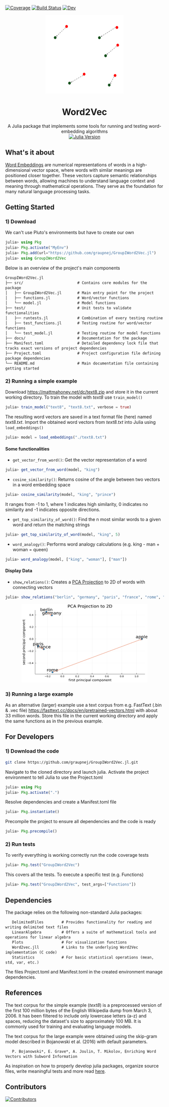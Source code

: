 [![Coverage](https://codecov.io/gh/graupnej/GroupIWord2Vec.jl/branch/main/graph/badge.svg)](https://codecov.io/gh/graupnej/GroupIWord2Vec.jl)
[![Build Status](https://github.com/graupnej/GroupIWord2Vec.jl/actions/workflows/CI.yml/badge.svg?branch=main)](https://github.com/graupnej/GroupIWord2Vec.jl/actions/workflows/CI.yml?query=branch%3Amain)
[![Dev](https://img.shields.io/badge/docs-dev-blue.svg)](https://graupnej.github.io/GroupIWord2Vec.jl/dev/)

<div align="center">
  <img src="assets/WordEmbeddings.png" alt="Logo" width="250" height="250" />
  <h1>Word2Vec</h1>
  A Julia package that implements some tools for running and testing word-embedding algorithms
  <br/>
  <a href="https://julialang.org/downloads/">
    <img src="https://img.shields.io/badge/Julia-v1.10-blue" alt="Julia Version"/>
  </a>
</div>

## What's it about
[Word Embeddings](https://en.wikipedia.org/wiki/Word_embedding) are numerical representations of words in a high-dimensional vector space, where words with similar meanings are positioned closer together. These vectors capture semantic relationships between words, allowing machines to understand language context and meaning through mathematical operations. They serve as the foundation for many natural language processing tasks.

## Getting Started
### 1) Download
We can't use Pluto's environments but have to create our own

```julia
julia> using Pkg
julia> Pkg.activate("MyEnv")
julia> Pkg.add(url="https://github.com/graupnej/GroupIWord2Vec.jl")
julia> using GroupIWord2Vec
```

Below is an overview of the project's main components

```
GroupIWord2Vec.jl               
├── src/                        # Contains core modules for the package
│   ├── GroupIWord2Vec.jl       # Main entry point for the project
│   ├── functions.jl            # Word/vector functions
│   └── model.jl                # Model functions
├── test/                       # Unit tests to validate functionalities
│   ├── runtests.jl             # Combination of every testing routine
│   ├── test_functions.jl       # Testing routine for word/vector functions 
│   └── test_model.jl           # Testing routine for model functions
├── docs/                       # Documentation for the package
├── Manifest.toml               # Detailed dependency lock file that tracks exact versions of project dependencies
├── Project.toml                # Project configuration file defining package dependencies
└── README.md                   # Main documentation file containing getting started
```

### 2) Running a simple example
Download https://mattmahoney.net/dc/text8.zip and store it in the current working directory. To train the model with _text8_ use ``train_model()``

```julia
julia> train_model("text8", "text8.txt", verbose = true)
```

The resulting word vectors are saved in a text format file (here) named _text8.txt_.
Import the obtained word vectors from _text8.txt_ into Julia using ``load_embeddings()``

```julia
julia> model = load_embeddings("./text8.txt")
```

#### Some functionalities

- ``get_vector_from_word()``: Get the vector representation of a word

```julia
julia> get_vector_from_word(model, "king")
```

- ``cosine_similarity()``: Returns cosine of the angle between two vectors in a word embedding space

```julia
julia> cosine_similarity(model, "king", "prince")
```

It ranges from -1 to 1, where 1 indicates high similarity, 0 indicates no similarity and -1 indicates opposite directions.
 
- ``get_top_similarity_of_word()``: Find the n most similar words to a given word and return the matching strings

```julia
julia> get_top_similarity_of_word(model, "king", 5)
```

- ``word_analogy()``: Performs word analogy calculations (e.g. king - man + woman = queen)
  
```julia
julia> word_analogy(model, ["king", "woman"], ["man"])
```

#### Display Data
- ``show``_``relations()``: Creates a [PCA Projection](https://adrianhill.de/julia-ml-course/write/) to 2D of words with connecting vectors 

```julia
julia> show_relations("berlin", "germany", "paris", "france", "rome", "apple", wv=model, save_path="my_custom_plot.png")
```

<div align="center">
  <img src="assets/PCAProjection.png" alt="Logo" width="400" height="250" />
</div>

### 3) Running a large example
As an alternative (larger) example use a text corpus from e.g. FastText (.bin & .vec file) https://fasttext.cc/docs/en/pretrained-vectors.html with about 33 million words. Store this file in the current working directory and apply the same functions as in the previous example.

## For Developers
### 1) Download the code

``` bash
git clone https://github.com/graupnej/GroupIWord2Vec.jl.git
```

Navigate to the cloned directory and launch julia. Activate the project environment to tell Julia to use the Project.toml

```julia
julia> using Pkg
julia> Pkg.activate(".")
```

Resolve dependencies and create a Manifest.toml file

```julia
julia> Pkg.instantiate()
```

Precompile the project to ensure all dependencies and the code is ready

```julia
julia> Pkg.precompile()
```

### 2) Run tests
To verify everything is working correctly run the code coverage tests

```julia
julia> Pkg.test("GroupIWord2Vec")
```

This covers all the tests. To execute a specific test (e.g. Functions)

```julia
julia> Pkg.test("GroupIWord2Vec", test_args=["Functions"])
```

## Dependencies
The package relies on the following non-standard Julia packages:

       DelimitedFiles        # Provides functionality for reading and writing delimited text files
       LinearAlgebra         # Offers a suite of mathematical tools and operations for linear algebra
       Plots                 # For visualization functions
       Word2vec.jll          # Links to the underlying Word2Vec implementation (C code)
       Statistics            # For basic statistical operations (mean, std, var, etc.)

The files Project.toml and Manifest.toml in the created environment manage dependencies.

## References
The text corpus for the simple example (_text8_) is a preprocessed version of the first 100 million bytes of the English Wikipedia dump from March 3, 2006. It has been filtered to include only lowercase letters (a–z) and spaces, reducing the dataset's size to approximately 100 MB. It is commonly used for training and evaluating language models.

The text corpus for the large example were obtained using the skip-gram model described in Bojanowski et al. (2016) with default parameters.

       P. Bojanowski*, E. Grave*, A. Joulin, T. Mikolov, Enriching Word Vectors with Subword Information

As inspiration on how to properly develop julia packages, organize source files, write meaningful tests and more read [here](https://adrianhill.de/julia-ml-course/write/).

## Contributors
[![Contributors](https://contrib.rocks/image?repo=graupnej/GroupIWord2Vec)](https://github.com/graupnej/GroupIWord2Vec.jl/graphs/contributors)
